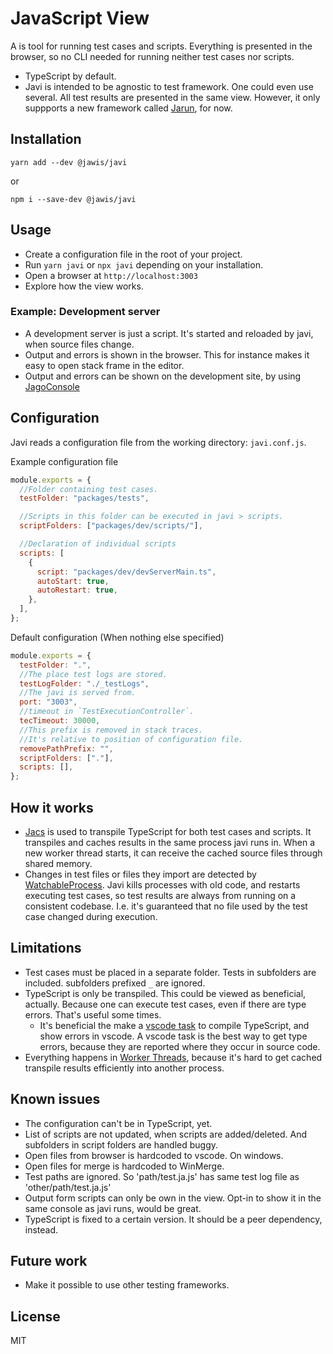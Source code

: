 # JavaScript View

A is tool for running test cases and scripts. Everything is presented in the
browser, so no CLI needed for running neither test cases nor scripts.

- TypeScript by default.
- Javi is intended to be agnostic to test framework. One could even use several.
  All test results are presented in the same view. However, it only suppports a
  new framework called [Jarun](https://www.npmjs.com/package/@jawis/jarun), for
  now.

## Installation

```
yarn add --dev @jawis/javi
```

or

```
npm i --save-dev @jawis/javi
```

## Usage

- Create a configuration file in the root of your project.
- Run `yarn javi` or `npx javi` depending on your installation.
- Open a browser at `http://localhost:3003`
- Explore how the view works.

### Example: Development server

- A development server is just a script. It's started and reloaded by javi, when
  source files change.
- Output and errors is shown in the browser. This for instance makes it easy to
  open stack frame in the editor.
- Output and errors can be shown on the development site, by using
  [JagoConsole](https://www.npmjs.com/package/@jawis/jagos)

## Configuration

Javi reads a configuration file from the working directory: `javi.conf.js`.

Example configuration file

```js
module.exports = {
  //Folder containing test cases.
  testFolder: "packages/tests",

  //Scripts in this folder can be executed in javi > scripts.
  scriptFolders: ["packages/dev/scripts/"],

  //Declaration of individual scripts
  scripts: [
    {
      script: "packages/dev/devServerMain.ts",
      autoStart: true,
      autoRestart: true,
    },
  ],
};
```

Default configuration (When nothing else specified)

```js
module.exports = {
  testFolder: ".",
  //The place test logs are stored.
  testLogFolder: "./_testLogs",
  //The javi is served from.
  port: "3003",
  //timeout in `TestExecutionController`.
  tecTimeout: 30000,
  //This prefix is removed in stack traces.
  //It's relative to position of configuration file.
  removePathPrefix: "",
  scriptFolders: ["."],
  scripts: [],
};
```

## How it works

- [Jacs](https://www.npmjs.com/package/@jawis/jacs) is used to transpile
  TypeScript for both test cases and scripts. It transpiles and caches results
  in the same process javi runs in. When a new worker thread starts, it can
  receive the cached source files through shared memory.
- Changes in test files or files they import are detected by
  [WatchableProcess](https://www.npmjs.com/package/@jawis/jab-node). Javi kills
  processes with old code, and restarts executing test cases, so test results
  are always from running on a consistent codebase. I.e. it's guaranteed that no
  file used by the test case changed during execution.

## Limitations

- Test cases must be placed in a separate folder. Tests in subfolders are
  included. subfolders prefixed `_` are ignored.
- TypeScript is only be transpiled. This could be viewed as beneficial,
  actually. Because one can execute test cases, even if there are type errors.
  That's useful some times.
  - It's beneficial the make a
    [vscode task](https://code.visualstudio.com/docs/editor/tasks#_typescript-hello-world)
    to compile TypeScript, and show errors in vscode. A vscode task is the best
    way to get type errors, because they are reported where they occur in source
    code.
- Everything happens in
  [Worker Threads](https://nodejs.org/api/worker_threads.html), because it's
  hard to get cached transpile results efficiently into another process.

## Known issues

- The configuration can't be in TypeScript, yet.
- List of scripts are not updated, when scripts are added/deleted. And
  subfolders in script folders are handled buggy.
- Open files from browser is hardcoded to vscode. On windows.
- Open files for merge is hardcoded to WinMerge.
- Test paths are ignored. So 'path/test.ja.js' has same test log file as
  'other/path/test.ja.js'
- Output form scripts can only be own in the view. Opt-in to show it in the same
  console as javi runs, would be great.
- TypeScript is fixed to a certain version. It should be a peer dependency,
  instead.

## Future work

- Make it possible to use other testing frameworks.

## License

MIT
